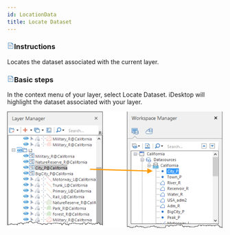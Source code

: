 ```yaml
---
id: LocationData
title: Locate Dataset
---
```

### ![](../../img/read.gif)Instructions

Locates the dataset associated with the current layer.

### ![](../../img/read.gif)Basic steps

In the context menu of your layer, select Locate Dataset. iDesktop will highlight the dataset associated with your layer.

![](img-en/DtvLocation.png)  